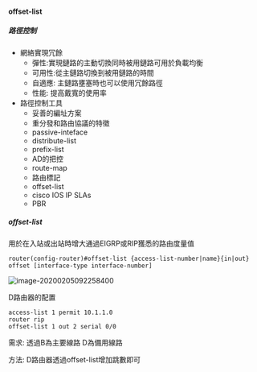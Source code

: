 #### offset-list



##### 路徑控制

* 網絡實現冗餘 
  * 彈性:實現鏈路的主動切換同時被用鏈路可用於負載均衡
  * 可用性:從主鏈路切換到被用鏈路的時間
  * 自適應: 主鏈路壅塞時也可以使用冗餘路徑
  * 性能: 提高戴寬的使用率
* 路徑控制工具
  * 妥善的編址方案
  * 重分發和路由協議的特徵
  * passive-inteface
  * distribute-list
  * prefix-list
  * AD的把控
  * route-map
  * 路由標記
  * offset-list
  * cisco IOS IP SLAs
  * PBR

##### offset-list

用於在入站或出站時增大通過EIGRP或RIP獲悉的路由度量值

```
router(config-router)#offset-list {access-list-number|name}{in|out} offset [interface-type interface-number]
```

![image-20200205092258400](C:\Users\bited\AppData\Roaming\Typora\typora-user-images\image-20200205092258400.png)

D路由器的配置

```
access-list 1 permit 10.1.1.0
router rip 
offset-list 1 out 2 serial 0/0
```

需求: 透過B為主要線路 D為備用線路

方法: D路由器透過offset-list增加跳數即可